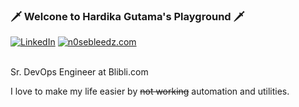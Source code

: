 ### 🗡️ Welcone to Hardika Gutama's Playground 🗡️

<!-- profile badges -->
<p align="left">
    <a href="https://www.linkedin.com/in/hardika-gutama/" target="_blank"><img alt="LinkedIn" src="https://img.shields.io/badge/-LinkedIn-0077B5?style=plastic&logo=Linkedin&logoColor=white"></a>
    <a href="" target="_blank"><img alt="n0sebleedz.com" src="https://img.shields.io/endpoint?url=https%3A%2F%2Fn0sebleedz.com%2Fshields"></a>
    <br><br>
</p>

Sr. DevOps Engineer at Blibli.com

I love to make my life easier by ~~not working~~ automation and utilities.

<!--
**hrdkgtm/hrdkgtm** is a ✨ _special_ ✨ repository because its `README.md` (this file) appears on your GitHub profile.

Here are some ideas to get you started:

- 🔭 I’m currently working on ...
- 🌱 I’m currently learning ...
- 👯 I’m looking to collaborate on ...
- 🤔 I’m looking for help with ...
- 💬 Ask me about ...
- 📫 How to reach me: ...
- 😄 Pronouns: ...
- ⚡ Fun fact: ...
-->
